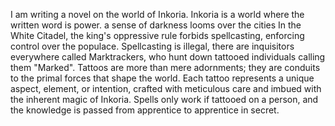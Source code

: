 I am writing a novel on the world of Inkoria. 
Inkoria is a world where the written word is power.
a sense of darkness looms over the cities In the White Citadel, the king's oppressive rule forbids spellcasting, enforcing control over the populace.
Spellcasting is illegal, there are inquisitors everywhere called Marktrackers, who hunt down tattooed individuals calling them "Marked".
Tattoos are more than mere adornments; they are conduits to the primal forces that shape the world. Each tattoo represents a unique aspect, element, or intention, crafted with meticulous care and imbued with the inherent magic of Inkoria. Spells only work if tattooed on a person, and the knowledge is passed from apprentice to apprentice in secret.
